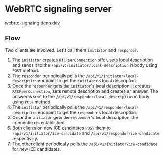 # WebRTC signaling server

[webrtc-signaling.deno.dev](https://webrtc-signaling.deno.dev/)

## Flow

Two clients are involved. Let's call them `initiator` and `responder`.

1. The `initiator` creates `RTCPeerConnection` offer, sets local description and
   sends it to the `/api/v1/initiator/local-description` in body using `POST`
   method.
1. The `responder` periodically polls the `/api/v1/initiator/local-description`
   endpoint to get the `initiator`'s local description.
1. Once the `responder` gets the `initiator`'s local description, it creates
   `RTCPeerConnection`, sets remote description and creates an answer. The
   answer is sent to the `/api/v1/responder/local-description` in body using
   `POST` method.
1. The `initiator` periodically polls the `/api/v1/responder/local-description`
   endpoint to get the `responder`'s local description.
1. Once the `initiator` gets the `responder`'s local description, the connection
   is established.
1. Both clients on new ICE candidates `POST` them to
   `/api/v1/initiator/ice-candidate` and `/api/v1/responder/ice-candidate`
   respectively.
1. The other client periodically polls the `/api/v1/initiator/ice-candidate` for
   new ICE candidates.
